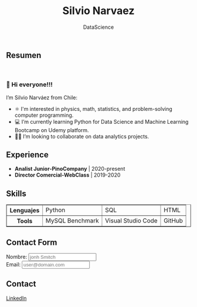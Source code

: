 <html>
    <body>
        <header>
            <h1 align="center">Silvio Narvaez</h1> 
            <p align="center">DataScience</p>
            <!-- <p align="center">
                <img src=https://github.com/Silnarvaez3/Silnarvaez3/blob/Rama-html/perfil.jpg alt="avatar" width="150px" hight="150px">
                <hr>
            </p> -->
        </header>
        <main>
            <section>
                <h2>Resumen</h2>
                <br>
                <h3>👋 Hi everyone!!!</h3>
                I’m Silvio Narváez from Chile:
                <ul>
                    <li> ⚛️ I'm interested in physics, math, statistics, and problem-solving computer programming. </li>  
                    <li> 💻 I’m currently learning Python for Data Science and Machine Learning Bootcamp on Udemy platform.</li>
                    <li> 👨‍💼 I’m looking to collaborate on data analytics projects.</li>
                </ul>
            </section>
            <section>
                <p>
                    <h2>Experience</h2>
                    <ul>
                        <li><b> Analist Junior-PinoCompany</b> | 2020-present</li>
                        <li><b>Director Comercial-WebClass</b> | 2019-2020</li>
                    </ul>
                </p>
            </section>
            <section>
                <h2>Skills</h2>
                <table border="1">
                    <tr>
                        <th>Lenguajes</th>
                        <td>Python</td>
                        <td>SQL</td>
                        <td>HTML</td>
                    </tr>
                    <tr>
                        <th>Tools</th>
                        <td>MySQL Benchmark</td>
                        <td>Visual Studio Code</td>
                        <td>GitHub</td>
                    </tr>
                </table>
            </section>
        </main>
        <section>
            <h2>Contact Form</h2>
            <form>
                <label for="name"> Nombre: </label>
                <input type="text" id="name" placeholder="jonh Smitch" ><br>
                <label for="email"> Email: </label>
                <input type="email" id="email" placeholder="user@domain.com">                
            </form>
        </section>
        <footer>
            <h2>Contact</h2>
            <a href="https://www.linkedin.com/in/snarvaez3" align="center" title="Snarvaez3">LinkedIn </a>   
        </footer>
    </body>
</html>




<!---
Silnarvaez3/Silnarvaez3 is a ✨ special ✨ repository because its `README.md` (this file) appears on your GitHub profile.
You can click the Preview link to take a look at your changes.
--->
